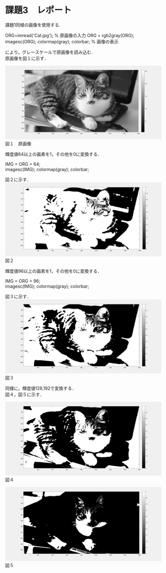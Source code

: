 # 課題3　レポート

課題1同様の画像を使用する.

ORG=imread('Cat.jpg'); % 原画像の入力 
ORG = rgb2gray(ORG);  
imagesc(ORG); colormap(gray); colorbar; % 画像の表示 

により，グレースケールで原画像を読み込む.   
原画像を図１に示す．

![原画像](https://github.com/15ec013/image_kadai/blob/master/img/3-0.PNG)
図１　原画像

輝度値64以上の画素を1，その他を0に変換する．

IMG = ORG > 64;   
imagesc(IMG); colormap(gray); colorbar;   

図２に示す．
![原画像](https://github.com/15ec013/image_kadai/blob/master/img/3-64.PNG)
図２


輝度値96以上の画素を1，その他を0に変換する．

IMG = ORG > 96;   
imagesc(IMG); colormap(gray); colorbar;   

図３に示す．
![原画像](https://github.com/15ec013/image_kadai/blob/master/img/3-96.PNG)
図３

同様に，輝度値128,192で変換する．   
図４，図５に示す．

![原画像](https://github.com/15ec013/image_kadai/blob/master/img/3-128.PNG)
図４

![原画像](https://github.com/15ec013/image_kadai/blob/master/img/3-192.PNG)
図５
